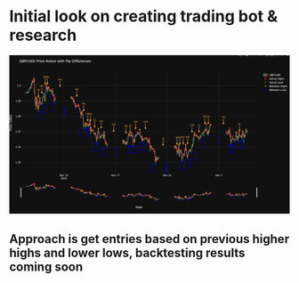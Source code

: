# Initial look on creating trading bot & research

<img src="1.png"/>

## Approach is get entries based on previous higher highs and lower lows, backtesting results coming soon
